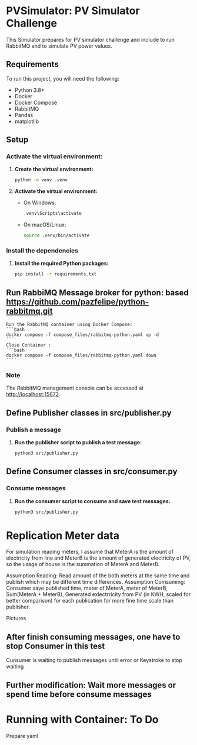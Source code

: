# PVSimulator: PV Simulator Challenge

This Simulator prepares for PV simulator challenge and include to run RabbitMQ and to simulate PV power values. 

## Requirements

To run this project, you will need the following:

- Python 3.8+
- Docker
- Docker Compose
- RabbitMQ
- Pandas
- matplotlib

## Setup

### Activate the virtual environment:

1. **Create the virtual environment:**

    ```sh
    python -m venv .venv
    ```

2. **Activate the virtual environment:**
    - On Windows:

        ```sh
        .venv\Scripts\activate
        ```

    - On macOS/Linux:

        ```sh
        source .venv/bin/activate
        ```

### Install the dependencies

1. **Install the required Python packages:**

    ```sh
    pip install -r requirements.txt
    ```

## Run RabbiMQ Message broker for python: based https://github.com/pazfelipe/python-rabbitmq.git 

    Run the RabbitMQ container using Docker Compose:
    ```bash
    docker compose -f compose_files/rabbitmq-python.yaml up -d
    ````
    Close Container :
    ```bash
    docker compose -f compose_files/rabbitmq-python.yaml down
    ````
### Note

The RabbitMQ management console can be accessed at [http://localhost:15672](http://localhost:15672).

## Define Publisher classes in src/publisher.py
### Publish a message

1. **Run the publisher script to publish a test message:**

    ```sh
    python3 src/publisher.py
    ```

## Define Consumer classes in src/consumer.py
### Consume messages

1. **Run the consumer script to consume and save test messages:**

    ```sh
    python3 src/publisher.py
    ```

# Replication Meter data

For simulation reading meters, I assume that MeterA is the amount of electricity from line and MeterB is the amount of generated electricity of PV,
so the usage of house is the summation of MeterA and MeterB.

Assumption Reading: Read amount of the both meters at the same time and publish which may be different time differences.
Assumption Comsuming: Consumer save published time, meter of MeterA, meter of MeterB, Sum(MeterA + MeterB), Generated exlectrricity from PV (in KWH, scaled for better comparison) for each publication for more fine time scale than publisher.

Pictures

## After finish consuming messages, one have to stop Consumer in this test

Cunsumer is waiting to publish messages until error or Keystroke to stop waiting

## Further modification: Wait more messages or spend time before consume messages


# Running with Container: To Do
Prepare yaml 